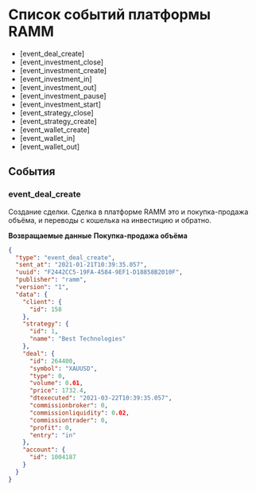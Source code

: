 # Список событий платформы RAMM

* [event_deal_create]
* [event_investment_close]
* [event_investment_create]
* [event_investment_in]
* [event_investment_out]
* [event_investment_pause]
* [event_investment_start]
* [event_strategy_close]
* [event_strategy_create]
* [event_wallet_create]
* [event_wallet_in]
* [event_wallet_out]

## События

### event_deal_create

Создание сделки. Сделка в платформе RAMM это и покупка-продажа объёма, и переводы с кошелька на инвестицию и обратно.

**Возвращаемые данные**
**Покупка-продажа объёма**
```json
{
  "type": "event_deal_create",
  "sent_at": "2021-01-21T10:39:35.057",
  "uuid": "F2442CC5-19FA-4584-9EF1-D18858B2010F",
  "publisher": "ramm",
  "version": "1",
  "data": {
    "client": {
      "id": 158
    },
    "strategy": {
      "id": 1,
      "name": "Best Technologies"
    },
    "deal": {
      "id": 264400,
      "symbol": "XAUUSD",
      "type": 0,
      "volume": 0.01,
      "price": 1732.4,
      "dtexecuted": "2021-03-22T10:39:35.057",
      "commissionbroker": 0,
      "commissionliquidity": 0.02,
      "commissiontrader": 0,
      "profit": 0,
      "entry": "in"
    },
    "account": {
      "id": 1004187
    }
  }
}
```

